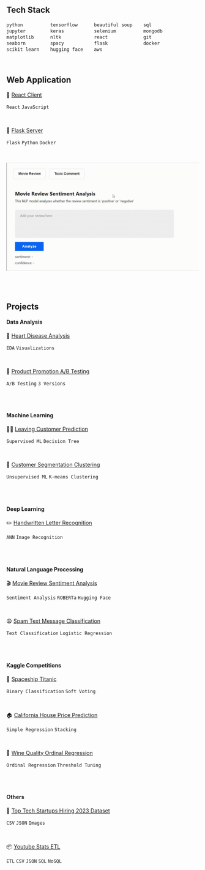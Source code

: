 ## Tech Stack

```
python          tensorflow      beautiful soup    sql
jupyter         keras           selenium          mongodb
matplotlib      nltk            react             git
seaborn         spacy           flask             docker
scikit learn    hugging face    aws
```

<br>

## Web Application

🧰 [React Client](https://github.com/chickooooo/client)

`React` `JavaScript`

<br>

💾 [Flask Server](https://github.com/chickooooo/server)

`Flask` `Python` `Docker`

<br>

![web app](./mr_gif_1.gif)

<br>
<br>

## Projects

#### Data Analysis

💊 [Heart Disease Analysis](https://github.com/chickooooo/heart_disease_analysis)

`EDA` `Visualizations`

<br>

📱 [Product Promotion A/B Testing](https://github.com/chickooooo/promotion_a_b_testing)

`A/B Testing` `3 Versions`

<br>
<br>

#### Machine Learning

🏃‍♂️ [Leaving Customer Prediction](https://github.com/chickooooo/leaving_customer)<br>

`Supervised ML` `Decision Tree`

<br>

🛒 [Customer Segmentation Clustering](https://github.com/chickooooo/customer_segmentation)

`Unsupervised ML` `K-means Clustering`

<br>
<br>

#### Deep Learning

✏️ [Handwritten Letter Recognition](https://github.com/chickooooo/handwritten_letter_recognition)

`ANN` `Image Recognition`

<br>
<br>

#### Natural Language Processing

🎬 [Movie Review Sentiment Analysis](https://github.com/chickooooo/movie_review_sentiment_analysis)

`Sentiment Analysis` `ROBERTa` `Hugging Face`

<br>

😩 [Spam Text Message Classification](https://github.com/chickooooo/spam_message_classification)

`Text Classification` `Logistic Regression`

<br>
<br>

#### Kaggle Competitions

🚀 [Spaceship Titanic](https://github.com/chickooooo/space_titanic_2)

`Binary Classification` `Soft Voting`

<br>

🏠 [California House Price Prediction](https://github.com/chickooooo/california_housing_2)

`Simple Regression` `Stacking`

<br>

🍷 [Wine Quality Ordinal Regression](https://github.com/chickooooo/wine_quality)

`Ordinal Regression` `Threshold Tuning`

<br>
<br>

#### Others

🦄 [Top Tech Startups Hiring 2023 Dataset](https://github.com/chickooooo/top_tech_startups_hiring)

`CSV` `JSON` `Images`

<br>

📦 [Youtube Stats ETL](https://github.com/chickooooo/youtube_stats_etl)

`ETL` `CSV` `JSON` `SQL` `NoSQL`
